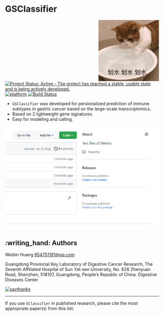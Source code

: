
# GSClassifier

<img src="https://github.com/huangwb8/test_file/blob/master/GSClassifier/cat.gif?raw=true" height="200" align="right" />

[![Project Status: Active - The project has reached a stable, usable
state and is being actively
developed.](http://www.repostatus.org/badges/latest/active.svg)](http://www.repostatus.org/#active)
[![platform](http://www.bioconductor.org/shields/availability/devel/clusterProfiler.svg)](https://www.bioconductor.org/packages/devel/bioc/html/clusterProfiler.html#archives)
[![Build
Status](http://www.bioconductor.org/shields/build/devel/bioc/clusterProfiler.svg)](https://bioconductor.org/checkResults/devel/bioc-LATEST/clusterProfiler/)

-   `GSClassifier` was developed for persionalized prediction of immune
    subtypes in gastric cancer based on the large-scale transcriptomics.
-   Based on 2 lightweight gene signatures.
-   Easy for modeling and calling.

<img src="https://github.com/huangwb8/test_file/blob/master/GSClassifier/test%20for%20GSClassifier.jpg?raw=true" width="890"/>

## :writing\_hand: Authors

Weibin Huang <654751191@qq.com>

Guangdong Provincial Key Laboratory of Digestive Cancer Research, The
Seventh Affiliated Hospital of Sun Yat-sen University, No. 628 Zhenyuan
Road, Shenzhen, 518107, Guangdong, People’s Republic of China. Digestive
Diseases Center

[![saythanks](https://img.shields.io/badge/say-thanks-ff69b4.svg)](https://github.com/huangwb8/test_file/blob/master/GSClassifier/pay.jpg?raw=true)

------------------------------------------------------------------------

If you use `GClassifier` in published research, please cite the most
appropriate paper(s) from this list:

